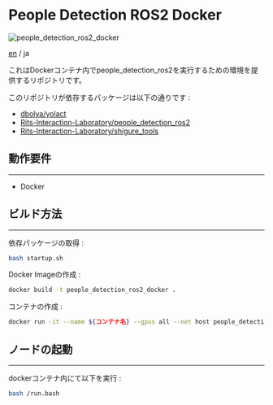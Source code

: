 # People Detection ROS2 Docker

![people_detection_ros2_docker](https://img.shields.io/badge/people_detection_ros2-docker-blue)

[en](./README.md) / ja

これはDockerコンテナ内でpeople_detection_ros2を実行するための環境を提供するリポジトリです。

このリポジトリが依存するパッケージは以下の通りです :
- [dbolya/yolact](https://github.com/dbolya/yolact/tree/master)
- [Rits-Interaction-Laboratory/people_detection_ros2](https://github.com/Rits-Interaction-Laboratory/people_detection_ros2)
- [Rits-Interaction-Laboratory/shigure_tools](https://github.com/Rits-Interaction-Laboratory/shigure_tools)


## 動作要件

---

- Docker


## ビルド方法

---

依存パッケージの取得 :
```bash
bash startup.sh
```

Docker Imageの作成 :
```bash
docker build -t people_detection_ros2_docker .
```

コンテナの作成 :
```bash
docker run -it --name ${コンテナ名} --gpus all --net host people_detection_ros2_docker:latest
```

## ノードの起動

---

dockerコンテナ内にて以下を実行 :
```bash
bash /run.bash
```